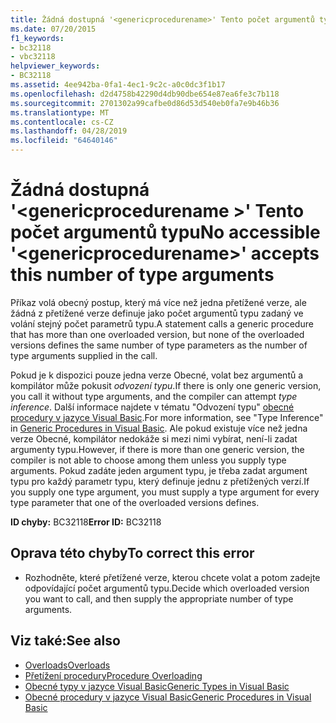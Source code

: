 ```yaml
---
title: Žádná dostupná '<genericprocedurename>' Tento počet argumentů typu
ms.date: 07/20/2015
f1_keywords:
- bc32118
- vbc32118
helpviewer_keywords:
- BC32118
ms.assetid: 4ee942ba-0fa1-4ec1-9c2c-a0c0dc3f1b17
ms.openlocfilehash: d2d4758b42290d4db90dbe654e87ea6fe3c7b118
ms.sourcegitcommit: 2701302a99cafbe0d86d53d540eb0fa7e9b46b36
ms.translationtype: MT
ms.contentlocale: cs-CZ
ms.lasthandoff: 04/28/2019
ms.locfileid: "64640146"
---
```

# <a name="no-accessible-genericprocedurename-accepts-this-number-of-type-arguments"></a><span data-ttu-id="e2c99-102">Žádná dostupná '\<genericprocedurename >' Tento počet argumentů typu</span><span class="sxs-lookup"><span data-stu-id="e2c99-102">No accessible '\<genericprocedurename>' accepts this number of type arguments</span></span>
<span data-ttu-id="e2c99-103">Příkaz volá obecný postup, který má více než jedna přetížené verze, ale žádná z přetížené verze definuje jako počet argumentů typu zadaný ve volání stejný počet parametrů typu.</span><span class="sxs-lookup"><span data-stu-id="e2c99-103">A statement calls a generic procedure that has more than one overloaded version, but none of the overloaded versions defines the same number of type parameters as the number of type arguments supplied in the call.</span></span>  
  
 <span data-ttu-id="e2c99-104">Pokud je k dispozici pouze jedna verze Obecné, volat bez argumentů a kompilátor může pokusit *odvození typu*.</span><span class="sxs-lookup"><span data-stu-id="e2c99-104">If there is only one generic version, you call it without type arguments, and the compiler can attempt *type inference*.</span></span> <span data-ttu-id="e2c99-105">Další informace najdete v tématu "Odvození typu" [obecné procedury v jazyce Visual Basic](../../visual-basic/programming-guide/language-features/data-types/generic-procedures.md).</span><span class="sxs-lookup"><span data-stu-id="e2c99-105">For more information, see "Type Inference" in [Generic Procedures in Visual Basic](../../visual-basic/programming-guide/language-features/data-types/generic-procedures.md).</span></span> <span data-ttu-id="e2c99-106">Ale pokud existuje více než jedna verze Obecné, kompilátor nedokáže si mezi nimi vybírat, není-li zadat argumenty typu.</span><span class="sxs-lookup"><span data-stu-id="e2c99-106">However, if there is more than one generic version, the compiler is not able to choose among them unless you supply type arguments.</span></span> <span data-ttu-id="e2c99-107">Pokud zadáte jeden argument typu, je třeba zadat argument typu pro každý parametr typu, který definuje jednu z přetížených verzí.</span><span class="sxs-lookup"><span data-stu-id="e2c99-107">If you supply one type argument, you must supply a type argument for every type parameter that one of the overloaded versions defines.</span></span>  
  
 <span data-ttu-id="e2c99-108">**ID chyby:** BC32118</span><span class="sxs-lookup"><span data-stu-id="e2c99-108">**Error ID:** BC32118</span></span>  
  
## <a name="to-correct-this-error"></a><span data-ttu-id="e2c99-109">Oprava této chyby</span><span class="sxs-lookup"><span data-stu-id="e2c99-109">To correct this error</span></span>  
  
- <span data-ttu-id="e2c99-110">Rozhodněte, které přetížené verze, kterou chcete volat a potom zadejte odpovídající počet argumentů typu.</span><span class="sxs-lookup"><span data-stu-id="e2c99-110">Decide which overloaded version you want to call, and then supply the appropriate number of type arguments.</span></span>  
  
## <a name="see-also"></a><span data-ttu-id="e2c99-111">Viz také:</span><span class="sxs-lookup"><span data-stu-id="e2c99-111">See also</span></span>

- [<span data-ttu-id="e2c99-112">Overloads</span><span class="sxs-lookup"><span data-stu-id="e2c99-112">Overloads</span></span>](../../visual-basic/language-reference/modifiers/overloads.md)
- [<span data-ttu-id="e2c99-113">Přetížení procedury</span><span class="sxs-lookup"><span data-stu-id="e2c99-113">Procedure Overloading</span></span>](../../visual-basic/programming-guide/language-features/procedures/procedure-overloading.md)
- [<span data-ttu-id="e2c99-114">Obecné typy v jazyce Visual Basic</span><span class="sxs-lookup"><span data-stu-id="e2c99-114">Generic Types in Visual Basic</span></span>](../../visual-basic/programming-guide/language-features/data-types/generic-types.md)
- [<span data-ttu-id="e2c99-115">Obecné procedury v jazyce Visual Basic</span><span class="sxs-lookup"><span data-stu-id="e2c99-115">Generic Procedures in Visual Basic</span></span>](../../visual-basic/programming-guide/language-features/data-types/generic-procedures.md)

